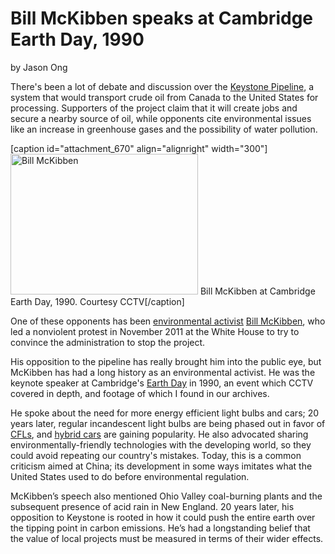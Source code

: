 # Bill McKibben speaks at Cambridge Earth Day, 1990

by Jason
Ong

There's been a lot of debate and discussion over the <a
href="http://en.wikipedia.org/wiki/Keystone_Pipeline">Keystone Pipeline</a>, a
system that would transport crude oil from Canada to the United States for
processing. Supporters of the project claim that it will create jobs and
secure a nearby source of oil, while opponents cite environmental issues like
an increase in greenhouse gases and the possibility of water
pollution.

[caption id="attachment_670" align="alignright" width="300"]<a
href="http://bostonlocaltv.org/blog/wp-content/uploads/2012/03/bill_mckibben.png"><img
class="size-medium wp-image-670" title="bill_mckibben" alt="Bill McKibben"
src="http://bostonlocaltv.org/blog/wp-content/uploads/2012/03/bill_mckibben-300x225.png"
width="300" height="225" /></a> Bill McKibben at Cambridge Earth Day, 1990.
Courtesy
CCTV[/caption]

One of these opponents has been <a
href="http://en.wikipedia.org/wiki/Environmentalist">environmental
activist</a> <a href="http://en.wikipedia.org/wiki/Bill_McKibben">Bill
McKibben</a>, who led a nonviolent protest in November 2011 at the White House
to try to convince the administration to stop the
project.

His opposition to the pipeline has really brought him into the public eye, but
McKibben has had a long history as an environmental activist. He was the
keynote speaker at Cambridge's <a
href="http://en.wikipedia.org/wiki/Earth_Day">Earth Day</a> in 1990, an event
which CCTV covered in depth, and footage of which I found in our
archives.

He spoke about the need for more energy efficient light bulbs and cars; 20
years later, regular incandescent light bulbs are being phased out in favor of
<a href="http://en.wikipedia.org/wiki/Compact_fluorescent_lamp">CFLs</a>, and
<a href="http://en.wikipedia.org/wiki/Hybrid_cars">hybrid cars</a> are gaining
popularity. He also advocated sharing environmentally-friendly technologies
with the developing world, so they could avoid repeating our country's
mistakes. Today, this is a common criticism aimed at China; its development in
some ways imitates what the United States used to do before environmental
regulation.

McKibben’s speech also mentioned Ohio Valley coal-burning plants and the
subsequent presence of acid rain in New England. 20 years later, his
opposition to Keystone is rooted in how it could push the entire earth over
the tipping point in carbon emissions. He’s had a longstanding belief that the
value of local projects must be measured in terms of their wider
effects.
